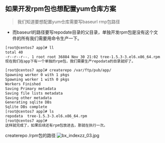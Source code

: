 ## 如果开发rpm包也想配置yum仓库方案
> 我们知道要想配置yum仓库需要写baseurl rmp包路径
- 而baseurl的路径要写repodate目录的父目录，单独开发rpm包是没有这个文件的所有我们需要用命令生产一下。
```bash
[root@centos7 app]# ll
total 40
-r--r--r--. 1 root root 36884 Nov 30 21:02 tree-1.5.3-3.el6.x86_64.rpm
现在我们在app下有一个单独的rpm包，我们需要生产repodata的目录就好了。
```
```bash
[root@centos7 app]# createrepo /var/ftp/pub/app/
Spawning worker 0 with 1 pkgs
Spawning worker 1 with 0 pkgs
Workers Finished
Saving Primary metadata
Saving file lists metadata
Saving other metadata
Generating sqlite DBs
Sqlite DBs complete
[root@centos7 app]# ls
repodata  tree-1.5.3-3.el6.x86_64.rpm
[root@centos7 app]# 
这样就完成了，如果后续还有rpm包放进去，那就在执行一次。
```
createrepo  /rpm包的路径
![bx_indexzz_03.jpg](0)